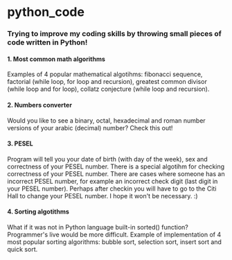# python_code

### Trying to improve my coding skills by throwing small pieces of code written in Python!




#### 1. Most common math algorithms

Examples of 4 popular mathematical algotihms: fibonacci sequence, factorial (while loop, for loop and recursion), greatest common divisor (while loop and for loop), collatz conjecture (while loop and recursion).


#### 2. Numbers converter

Would you like to see a binary, octal, hexadecimal and roman number versions of your arabic (decimal) number? Check this out!


#### 3. PESEL

Program will tell you your date of birth (with day of the week), sex and correctness of your PESEL number. There is a special algotihm for checking correctness of your PESEL number. There are cases where someone has an incorrect PESEL number, for example an incorrect check digit (last digit in your PESEL number). Perhaps after checkin you will have to go to the Citi Hall to change your PESEL number. I hope it won't be necessary. :)


#### 4. Sorting algotithms

What if it was not in Python language built-in sorted() function? Programmer's live would be more difficult. Example of implementation of 4 most popular sorting algorithms: bubble sort, selection sort, insert sort and quick sort.
